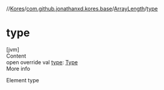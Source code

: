 //[Kores](../../index.md)/[com.github.jonathanxd.kores.base](../index.md)/[ArrayLength](index.md)/[type](type.md)



# type  
[jvm]  
Content  
open override val [type](type.md): [Type](https://docs.oracle.com/javase/8/docs/api/java/lang/reflect/Type.html)  
More info  


Element type

  



